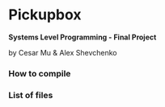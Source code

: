 # Pickupbox
**Systems Level Programming - Final Project**

by Cesar Mu & Alex Shevchenko

### How to compile ###

### List of files ###
